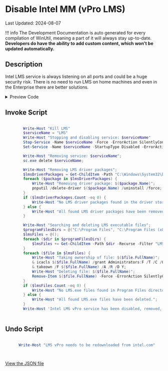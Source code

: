 # Disable Intel MM (vPro LMS)

Last Updated: 2024-08-07


!!! info
     The Development Documentation is auto generated for every compilation of WinUtil, meaning a part of it will always stay up-to-date. **Developers do have the ability to add custom content, which won't be updated automatically.**
## Description

Intel LMS service is always listening on all ports and could be a huge security risk. There is no need to run LMS on home machines and even in the Enterprise there are better solutions.

<!-- BEGIN CUSTOM CONTENT -->

<!-- END CUSTOM CONTENT -->

<details>
<summary>Preview Code</summary>

```json
{
  "Content": "Disable Intel MM (vPro LMS)",
  "Description": "Intel LMS service is always listening on all ports and could be a huge security risk. There is no need to run LMS on home machines and even in the Enterprise there are better solutions.",
  "category": "z__Advanced Tweaks - CAUTION",
  "panel": "1",
  "Order": "a026_",
  "InvokeScript": [
    "
        Write-Host \"Kill LMS\"
        $serviceName = \"LMS\"
        Write-Host \"Stopping and disabling service: $serviceName\"
        Stop-Service -Name $serviceName -Force -ErrorAction SilentlyContinue;
        Set-Service -Name $serviceName -StartupType Disabled -ErrorAction SilentlyContinue;

        Write-Host \"Removing service: $serviceName\";
        sc.exe delete $serviceName;

        Write-Host \"Removing LMS driver packages\";
        $lmsDriverPackages = Get-ChildItem -Path \"C:\\Windows\\System32\\DriverStore\\FileRepository\" -Recurse -Filter \"lms.inf*\";
        foreach ($package in $lmsDriverPackages) {
            Write-Host \"Removing driver package: $($package.Name)\";
            pnputil /delete-driver $($package.Name) /uninstall /force;
        }
        if ($lmsDriverPackages.Count -eq 0) {
            Write-Host \"No LMS driver packages found in the driver store.\";
        } else {
            Write-Host \"All found LMS driver packages have been removed.\";
        }

        Write-Host \"Searching and deleting LMS executable files\";
        $programFilesDirs = @(\"C:\\Program Files\", \"C:\\Program Files (x86)\");
        $lmsFiles = @();
        foreach ($dir in $programFilesDirs) {
            $lmsFiles += Get-ChildItem -Path $dir -Recurse -Filter \"LMS.exe\" -ErrorAction SilentlyContinue;
        }
        foreach ($file in $lmsFiles) {
            Write-Host \"Taking ownership of file: $($file.FullName)\";
            & icacls $($file.FullName) /grant Administrators:F /T /C /Q;
            & takeown /F $($file.FullName) /A /R /D Y;
            Write-Host \"Deleting file: $($file.FullName)\";
            Remove-Item $($file.FullName) -Force -ErrorAction SilentlyContinue;
        }
        if ($lmsFiles.Count -eq 0) {
            Write-Host \"No LMS.exe files found in Program Files directories.\";
        } else {
            Write-Host \"All found LMS.exe files have been deleted.\";
        }
        Write-Host 'Intel LMS vPro service has been disabled, removed, and blocked.';
       "
  ],
  "UndoScript": [
    "
      Write-Host \"LMS vPro needs to be redownloaded from intel.com\"

      "
  ],
  "link": "https://christitustech.github.io/winutil/dev/tweaks/z--Advanced-Tweaks---CAUTION/DisableLMS1"
}
```

</details>

## Invoke Script

```powershell

        Write-Host "Kill LMS"
        $serviceName = "LMS"
        Write-Host "Stopping and disabling service: $serviceName"
        Stop-Service -Name $serviceName -Force -ErrorAction SilentlyContinue;
        Set-Service -Name $serviceName -StartupType Disabled -ErrorAction SilentlyContinue;

        Write-Host "Removing service: $serviceName";
        sc.exe delete $serviceName;

        Write-Host "Removing LMS driver packages";
        $lmsDriverPackages = Get-ChildItem -Path "C:\Windows\System32\DriverStore\FileRepository" -Recurse -Filter "lms.inf*";
        foreach ($package in $lmsDriverPackages) {
            Write-Host "Removing driver package: $($package.Name)";
            pnputil /delete-driver $($package.Name) /uninstall /force;
        }
        if ($lmsDriverPackages.Count -eq 0) {
            Write-Host "No LMS driver packages found in the driver store.";
        } else {
            Write-Host "All found LMS driver packages have been removed.";
        }

        Write-Host "Searching and deleting LMS executable files";
        $programFilesDirs = @("C:\Program Files", "C:\Program Files (x86)");
        $lmsFiles = @();
        foreach ($dir in $programFilesDirs) {
            $lmsFiles += Get-ChildItem -Path $dir -Recurse -Filter "LMS.exe" -ErrorAction SilentlyContinue;
        }
        foreach ($file in $lmsFiles) {
            Write-Host "Taking ownership of file: $($file.FullName)";
            & icacls $($file.FullName) /grant Administrators:F /T /C /Q;
            & takeown /F $($file.FullName) /A /R /D Y;
            Write-Host "Deleting file: $($file.FullName)";
            Remove-Item $($file.FullName) -Force -ErrorAction SilentlyContinue;
        }
        if ($lmsFiles.Count -eq 0) {
            Write-Host "No LMS.exe files found in Program Files directories.";
        } else {
            Write-Host "All found LMS.exe files have been deleted.";
        }
        Write-Host 'Intel LMS vPro service has been disabled, removed, and blocked.';
       

```
## Undo Script

```powershell

      Write-Host "LMS vPro needs to be redownloaded from intel.com"

      

```

<!-- BEGIN SECOND CUSTOM CONTENT -->

<!-- END SECOND CUSTOM CONTENT -->


[View the JSON file](https://github.com/ChrisTitusTech/winutil/tree/main/config/tweaks.json)

